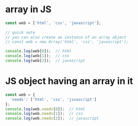 # array in JS

```javascript
const web = ['html', 'css', 'javascript'];
    
// quick note  
// you can also create an instance of an array object     
// const web = new Array('html', 'css', 'javascript');

console.log(web[0]);  // html
console.log(web[1]);  // css
console.log(web[2]);  // javascript
```

# JS object having an array in it
```javascript
const web = {
  'needs': ['html', 'css', 'jsvascript']
};
console.log(web.needs[0]);  // html
console.log(web.needs[1]);  // css
console.log(web.needs[2]);  // javascript
```